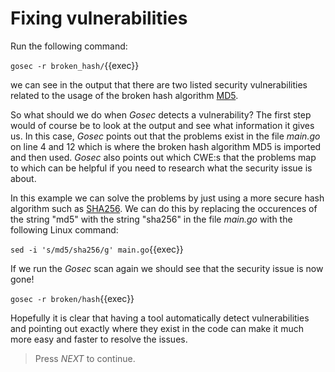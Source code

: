 # Fixing vulnerabilities

Run the following command:

`gosec -r broken_hash/`{{exec}}

we can see in the output that there are two listed security vulnerabilities related to the usage of the broken hash algorithm [MD5](https://en.wikipedia.org/wiki/MD5). 

So what should we do when *Gosec* detects a vulnerability? The first step would of course be to look at the output and see what information it gives us. In this case, *Gosec* points out that the problems exist in the file *main.go* on line 4 and 12 which is where the broken hash algorithm MD5 is imported and then used. *Gosec* also points out which CWE:s that the problems map to which can be helpful if you need to research what the security issue is about. 

In this example we can solve the problems by just using a more secure hash algorithm such as [SHA256](https://en.wikipedia.org/wiki/SHA-2). We can do this by replacing the occurences of the string "md5" with the string "sha256" in the file *main.go* with the following Linux command:

`sed -i 's/md5/sha256/g' main.go`{{exec}}

If we run the *Gosec* scan again we should see that the security issue is now gone!

`gosec -r broken/hash`{{exec}}

Hopefully it is clear that having a tool automatically detect vulnerabilities and pointing out exactly where they exist in the code can make it much more easy and faster to resolve the issues.

> Press *NEXT* to continue.